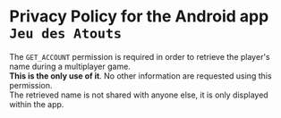 # Privacy Policy for the Android app `Jeu des Atouts`

The `GET_ACCOUNT` permission is required in order to retrieve the player's name during a multiplayer game.<br/>
**This is the only use of it**. No other information are requested using this permission.<br/>
The retrieved name is not shared with anyone else, it is only displayed within the app.
